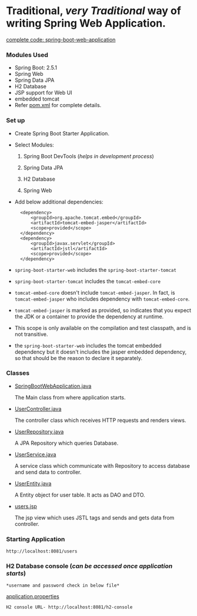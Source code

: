 # Traditional, *very Traditional* way of writing Spring Web Application.
[complete code: spring-boot-web-application](https://github.com/failedpeanut/spring/tree/main/spring-boot-web-application)

### Modules Used
* Spring Boot: 2.5.1
* Spring Web
* Spring Data JPA
* H2 Database
* JSP support for Web UI
* embedded tomcat
* Refer [pom.xml](https://github.com/failedpeanut/spring/blob/main/spring-boot-web-application/pom.xml) for complete details.

### Set up
* Create Spring Boot Starter Application.

* Select Modules:

	1. Spring Boot DevTools (*helps in development process*)
	
	2. Spring Data JPA
	
	3. H2 Database
	
	4. Spring Web
	
* Add below additional dependencies:
		
		<dependency>
			<groupId>org.apache.tomcat.embed</groupId>
			<artifactId>tomcat-embed-jasper</artifactId>
			<scope>provided</scope>
		</dependency>
		<dependency>
			<groupId>javax.servlet</groupId>
			<artifactId>jstl</artifactId>
			<scope>provided</scope>
		</dependency>
		
		

* `spring-boot-starter-web` includes the `spring-boot-starter-tomcat`

* `spring-boot-starter-tomcat` includes the `tomcat-embed-core`

* `tomcat-embed-core` doesn't include `tomcat-embed-jasper`. In fact, is `tomcat-embed-jasper` who includes dependency with `tomcat-embed-core`.

* `tomcat-embed-jasper` is marked as provided, so indicates that you expect the JDK or a container to provide the dependency at runtime. 

* This scope is only available on the compilation and test classpath, and is not transitive.

* the `spring-boot-starter-web` includes the tomcat embedded dependency but it doesn't includes the jasper embedded dependency, so that should be the reason to declare it separately.

### Classes
* [SpringBootWebApplication.java](https://github.com/failedpeanut/spring/blob/main/spring-boot-web-application/src/main/java/com/failedpeanut/springboot/webapplication/SpringBootWebApplication.java)

	The Main class from where application starts.

* [UserController.java](https://github.com/failedpeanut/spring/blob/main/spring-boot-web-application/src/main/java/com/failedpeanut/springboot/webapplication/UserController.java)

	The controller class which receives HTTP requests and renders views.

* [UserRepository.java](https://github.com/failedpeanut/spring/blob/main/spring-boot-web-application/src/main/java/com/failedpeanut/springboot/webapplication/UserRepository.java)

	A JPA Repository which queries Database.

* [UserService.java](https://github.com/failedpeanut/spring/blob/main/spring-boot-web-application/src/main/java/com/failedpeanut/springboot/webapplication/UserService.java)

	A service class which communicate with Repository to access database and send data to controller.

* [UserEntity.java](https://github.com/failedpeanut/spring/blob/main/spring-boot-web-application/src/main/java/com/failedpeanut/springboot/webapplication/UserEntity.java)

	A Entity object for user table. It acts as DAO and DTO.

* [users.jsp](https://github.com/failedpeanut/spring/blob/main/spring-boot-web-application/src/main/webapp/WEB-INF/jsp/users.jsp)

	The jsp view which uses JSTL tags and sends and gets data from controller.
	
### Starting Application

	http://localhost:8081/users

### H2 Database console (*can be accessed once application starts*)
	*username and password check in below file* 
[application.properties](https://github.com/failedpeanut/spring/blob/main/spring-boot-web-application/src/main/resources/application.properties)

	H2 console URL- http://localhost:8081/h2-console
	